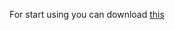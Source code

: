 For start using you can download [this](https://www.dropbox.com/sh/n27tw64o6w4pb7q/AADUnH6b8c-eHCZAm8K0aCSra?dl=0)


